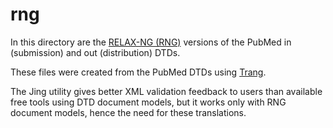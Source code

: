 # rng

In this directory are the [RELAX-NG (RNG)](https://relaxng.org/) versions of the PubMed in (submission) and out (distribution) DTDs.

These files were created from the PubMed DTDs using [Trang](https://relaxng.org/jclark/trang.html).

The Jing utility gives better XML validation feedback to users than available free tools using DTD document models, but it works only with RNG document models, hence the need for these translations.
